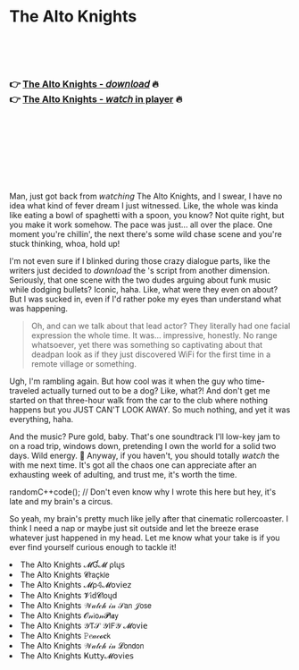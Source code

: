 <h1>The Alto Knights</h1>

<br><br><br>

<h3>👉 <a href="https://Dereks-snorenevbhag1986.github.io/qlfzkckufw/">The Alto Knights - 𝘥𝘰𝘸𝘯𝘭𝘰𝘢𝘥</a> 🔥<br>
👉 <a href="https://Dereks-snorenevbhag1986.github.io/qlfzkckufw/">The Alto Knights - 𝘸𝘢𝘵𝘤𝘩 in player</a> 🔥
</h3>



<br><br><br><br><br><br><br>


Man, just got back from 𝘸𝘢𝘵𝘤𝘩𝘪𝘯𝘨 The Alto Knights, and I swear, I have no idea what kind of fever dream I just witnessed. Like, the whole   was kinda like eating a bowl of spaghetti with a spoon, you know? Not quite right, but you make it work somehow. The pace was just... all over the place. One moment you're chillin', the next there's some wild chase scene and you're stuck thinking, whoa, hold up!

I'm not even sure if I blinked during those crazy dialogue parts, like the writers just decided to 𝘥𝘰𝘸𝘯𝘭𝘰𝘢𝘥 the  's script from another dimension. Seriously, that one scene with the two dudes arguing about funk music while dodging bullets? Iconic, haha. Like, what were they even on about? But I was sucked in, even if I'd rather poke my eyes than understand what was happening.

> Oh, and can we talk about that lead actor? They literally had one facial expression the whole time. It was... impressive, honestly. No range whatsoever, yet there was something so captivating about that deadpan look as if they just discovered WiFi for the first time in a remote village or something.

Ugh, I'm rambling again. But how cool was it when the guy who time-traveled actually turned out to be a dog? Like, what?! And don't get me started on that three-hour walk from the car to the club where nothing happens but you JUST CAN'T LOOK AWAY. So much nothing, and yet it was everything, haha.

And the music? Pure gold, baby. That's one soundtrack I'll low-key jam to on a road trip, windows down, pretending I own the world for a solid two days. Wild energy. 🎵 Anyway, if you haven't, you should totally 𝘸𝘢𝘵𝘤𝘩 the   with me next time. It's got all the chaos one can appreciate after an exhausting week of adulting, and trust me, it's worth the time.

randomC++code(); // Don't even know why I wrote this here but hey, it's late and my brain's a circus.

So yeah, my brain's pretty much like jelly after that cinematic rollercoaster. I think I need a nap or maybe just sit outside and let the breeze erase whatever just happened in my head. Let me know what your take is if you ever find yourself curious enough to tackle it!

<li>The Alto Knights 𝓜Ɠ𝓜 ρ𝗅ų𝗌</li>
<li>The Alto Knights 𝓒𝗋𝖺ç𝗄𝗅𝖾</li>
<li>The Alto Knights 𝓜ρ𝟜𝓜𝗈ν𝗂𝖾𝗓</li>
<li>The Alto Knights 𝓥𝗂ԁ𝓒𝗅𝗈ųԁ</li>
<li>The Alto Knights 𝒲𝒶𝓉𝒸𝒽 𝒾𝓃 𝒮𝖺𝗇 𝒥𝗈𝗌𝖾</li>
<li>The Alto Knights 𝓞𝓃𝗂𝗈𝓃𝓟𝗅𝖆𝗒</li>
<li>The Alto Knights 𝒴𝖳𝒮 𝒴𝖨𝖥𝒴 𝓜𝗈ν𝗂𝖾</li>
<li>The Alto Knights 𝙿𝑒𝒶𝒸𝓸𝐜𝗄</li>
<li>The Alto Knights 𝒲𝒶𝓉𝒸𝒽 𝒾𝓃 𝓛𝗈𝗇𝖽𝗈𝗇</li>
<li>The Alto Knights Ҝ𝗎𝗍𝗍𝗒𝓜𝗈ν𝗂𝖾𝗌</li>
